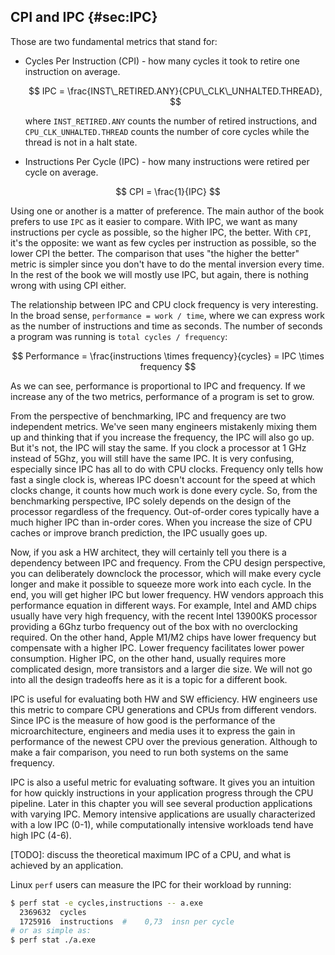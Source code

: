 

## CPI and IPC {#sec:IPC}

Those are two fundamental metrics that stand for:

* Cycles Per Instruction (CPI) - how many cycles it took to retire one instruction on average.

  $$
  IPC = \frac{INST\_RETIRED.ANY}{CPU\_CLK\_UNHALTED.THREAD},
  $$

  where `INST_RETIRED.ANY` counts the number of retired instructions, and `CPU_CLK_UNHALTED.THREAD` counts the number of core cycles while the thread is not in a halt state.

* Instructions Per Cycle (IPC) - how many instructions were retired per cycle on average.

$$
CPI = \frac{1}{IPC}
$$

Using one or another is a matter of preference. The main author of the book prefers to use `IPC` as it easier to compare. With IPC, we want as many instructions per cycle as possible, so the higher IPC, the better. With `CPI`, it's the opposite: we want as few cycles per instruction as possible, so the lower CPI the better. The comparison that uses "the higher the better" metric is simpler since you don't have to do the mental inversion every time. In the rest of the book we will mostly use IPC, but again, there is nothing wrong with using CPI either.

The relationship between IPC and CPU clock frequency is very interesting. In the broad sense, `performance = work / time`, where we can express work as the number of instructions and time as seconds. The number of seconds a program was running is `total cycles / frequency`: 

$$
Performance = \frac{instructions \times frequency}{cycles} = IPC \times frequency
$$

As we can see, performance is proportional to IPC and frequency. If we increase any of the two metrics, performance of a program is set to grow.

From the perspective of benchmarking, IPC and frequency are two independent metrics. We've seen many engineers mistakenly mixing them up and thinking that if you increase the frequency, the IPC will also go up. But it's not, the IPC will stay the same. If you clock a processor at 1 GHz instead of 5Ghz, you will still have the same IPC. It is very confusing, especially since IPC has all to do with CPU clocks. Frequency only tells how fast a single clock is, whereas IPC doesn't account for the speed at which clocks change, it counts how much work is done every cycle. So, from the benchmarking perspective, IPC solely depends on the design of the processor regardless of the frequency. Out-of-order cores typically have a much higher IPC than in-order cores. When you increase the size of CPU caches or improve branch prediction, the IPC usually goes up.

Now, if you ask a HW architect, they will certainly tell you there is a dependency between IPC and frequency. From the CPU design perspective, you can deliberately downclock the processor, which will make every cycle longer and make it possible to squeeze more work into each cycle. In the end, you will get higher IPC but lower frequency. HW vendors approach this performance equation in different ways. For example, Intel and AMD chips usually have very high frequency, with the recent Intel 13900KS processor providing a 6Ghz turbo frequency out of the box with no overclocking required. On the other hand, Apple M1/M2 chips have lower frequency but compensate with a higher IPC. Lower frequency facilitates lower power consumption. Higher IPC, on the other hand, usually requires more complicated design, more transistors and a larger die size. We will not go into all the design tradeoffs here as it is a topic for a different book.

IPC is useful for evaluating both HW and SW efficiency. HW engineers use this metric to compare CPU generations and CPUs from different vendors. Since IPC is the measure of how good is the performance of the microarchitecture, engineers and media uses it to express the gain in performance of the newest CPU over the previous generation. Although to make a fair comparison, you need to run both systems on the same frequency.

IPC is also a useful metric for evaluating software. It gives you an intuition for how quickly instructions in your application progress through the CPU pipeline. Later in this chapter you will see several production applications with varying IPC. Memory intensive applications are usually characterized with a low IPC (0-1), while computationally intensive workloads tend have high IPC (4-6).

[TODO]: discuss the theoretical maximum IPC of a CPU, and what is achieved by an application.

Linux `perf` users can measure the IPC for their workload by running:

```bash
$ perf stat -e cycles,instructions -- a.exe
  2369632  cycles                               
  1725916  instructions  #    0,73  insn per cycle
# or as simple as:
$ perf stat ./a.exe
```
